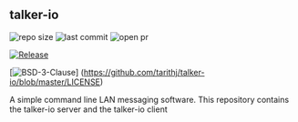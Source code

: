 ## talker-io

<img alt="repo size" src="https://img.shields.io/github/repo-size/tarithj/talker-io"/>
<img alt="last commit" src="https://img.shields.io/github/commits-since/tarithj/talker-io/latest/master"/>
<img alt="open pr" src="https://img.shields.io/github/issues-pr-raw/tarithj/talker-io"/>


[![Release](https://img.shields.io/github/release/tarithj/talker-io.svg?label=Release)](https://github.com/tarithj/talker-io/releases)


[![BSD-3-Clause](https://img.shields.io/github/license/tarithj/talker-io.svg)]
(https://github.com/tarithj/talker-io/blob/master/LICENSE)



A simple command line LAN messaging software.
This repository contains the talker-io server and the talker-io client


